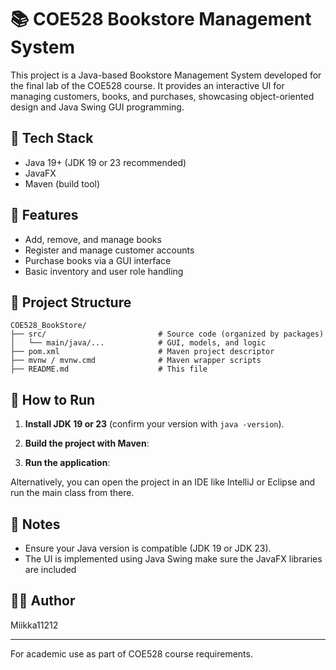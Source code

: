 # 📚 COE528 Bookstore Management System

This project is a Java-based Bookstore Management System developed for the final lab of the COE528 course. It provides an interactive UI for managing customers, books, and purchases, showcasing object-oriented design and Java Swing GUI programming.

## 🧰 Tech Stack

- Java 19+ (JDK 19 or 23 recommended)
- JavaFX
- Maven (build tool)

## 📁 Features

- Add, remove, and manage books
- Register and manage customer accounts
- Purchase books via a GUI interface
- Basic inventory and user role handling

## 📂 Project Structure

```
COE528_BookStore/
├── src/                         # Source code (organized by packages)
│   └── main/java/...            # GUI, models, and logic
├── pom.xml                      # Maven project descriptor
├── mvnw / mvnw.cmd              # Maven wrapper scripts
├── README.md                    # This file
```

## 🚀 How to Run

1. **Install JDK 19 or 23** (confirm your version with `java -version`).
2. **Build the project with Maven**:

3. **Run the application**:


Alternatively, you can open the project in an IDE like IntelliJ or Eclipse and run the main class from there.

## 🧪 Notes

- Ensure your Java version is compatible (JDK 19 or JDK 23).
- The UI is implemented using Java Swing make sure the JavaFX libraries are included

## 👨‍💻 Author

Miikka11212

---

For academic use as part of COE528 course requirements.
